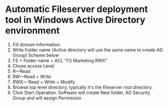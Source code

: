 # **Automatic Fileserver deployment tool  in Windows Active Directory environment**

1. Fill domain information
2. Write Folder name (Active directory will use the same name to create AD Group) Scheme below
  1. FS + Folder name + ACL &quot;FS Marketing RWX&quot;
3. Chose access Level
  1. R—Read
  2. RW—Read + Write
  3. RWX— Read + Write + Modify
4. Browse top level directory, typically it&#39;s the fileserver root directory.
5. Click Start Operation. Software will create New folder, AD Security Group and will assign Permission
